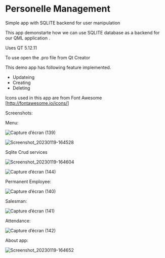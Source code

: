 # Personelle Management 
Simple app with SQLITE backend for user manipulation

This app demonstarte how we can use SQLITE database as a backend for our QML application .

Uses QT 5.12.11

To use open the .pro file from Qt Creator

This demo app has following feature implemented.
* Updateing 
* Creating
* Deleting

Icons used in this app are from Font Awesome [http://fontawesome.io/icons/]

Screenshots:

Menu:


![Capture d’écran (139)](https://user-images.githubusercontent.com/117815821/215269062-b8a301f6-2a0a-408f-a575-897bc94c6005.png)


![Screenshot_20230119-164528](https://user-images.githubusercontent.com/117815821/215269123-fdc96366-8a8b-448a-86e2-5e7eb09260f5.png)


Sqlite Crud services

![Screenshot_20230119-164604](https://user-images.githubusercontent.com/117815821/215269148-05c14af8-9eae-4208-9389-d084ee530f9f.png)

![Capture d’écran (144)](https://user-images.githubusercontent.com/117815821/215269925-df3c725e-cb0d-4faf-93d2-dfea782d6027.png)


Permanent Employee:

![Capture d’écran (140)](https://user-images.githubusercontent.com/117815821/215269190-b95a25e5-be79-4fee-a28b-31e05b7cf263.png)


Salesman:


![Capture d’écran (141)](https://user-images.githubusercontent.com/117815821/215269289-6b4ed392-f423-401c-86b8-4b11b424983a.png)



Attendance:

![Capture d’écran (142)](https://user-images.githubusercontent.com/117815821/215269303-71991fa4-d89a-4085-8213-965f5830528b.png)


About app:

![Screenshot_20230119-164652](https://user-images.githubusercontent.com/117815821/215269332-dad2a09c-e3df-491a-add4-35874777b49d.png)

